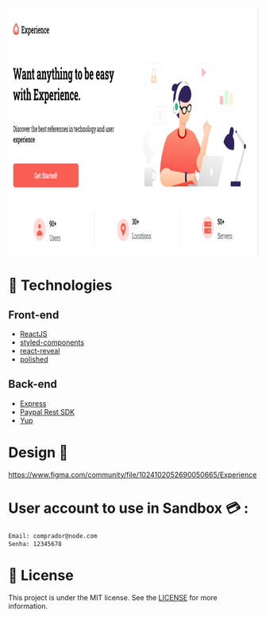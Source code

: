 <p align="center">
  <img alt="GitHub top language" src="./.github/experience.png"  height="500px">
<p>

# :rocket: Technologies

## Front-end

- [ReactJS](https://reactjs.org/)
- [styled-components](https://www.styled-components.com/)
- [react-reveal](https://www.react-reveal.com/)
- [polished](https://polished.js.org)

## Back-end

- [Express](https://expressjs.com/pt-br/)
- [Paypal Rest SDK](https://developer.paypal.com/docs/api/rest-sdks/)
- [Yup](https://github.com/jquense/yup)

# Design :art:

https://www.figma.com/community/file/1024102052690050665/Experience

# User account to use in Sandbox :credit_card: :

    Email: comprador@node.com
    Senha: 12345678

# :memo: License

This project is under the MIT license. See the [LICENSE](https://github.com/lucianobajr/node-paypal/blob/master/LICENSE) for more information.
